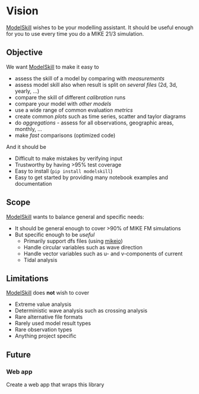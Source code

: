 # Vision

[ModelSkill](https://github.com/DHI/modelskill) wishes to be your modelling assistant. It should be useful enough for you to use every time you do a MIKE 21/3 simulation. 


## Objective

We want [ModelSkill](https://github.com/DHI/modelskill) to make it easy to 

* assess the skill of a model by comparing with *measurements*
* assess model skill also when result is split on *several files* (2d, 3d, yearly, ...)
* compare the skill of different *calibration* runs
* compare your model with *other models*
* use a wide range of common evaluation *metrics* 
* create common *plots* such as time series, scatter and taylor diagrams
* do *aggregations* - assess for all observations, geographic areas, monthly, ...
* make *fast* comparisons (optimized code)

And it should be 

* Difficult to make mistakes by verifying input 
* Trustworthy by having >95% test coverage 
* Easy to install (`pip install modelskill`)
* Easy to get started by providing many notebook examples and documentation


## Scope 

[ModelSkill](https://github.com/DHI/modelskill) wants to balance general and specific needs: 

* It should be general enough to cover >90% of MIKE FM simulations
* But specific enough to be *useful*
    - Primarily support dfs files (using [mikeio](https://github.com/DHI/mikeio))
    - Handle circular variables such as wave direction
    - Handle vector variables such as u- and v-components of current
    - Tidal analysis



## Limitations

[ModelSkill](https://github.com/DHI/modelskill) does **not** wish to cover 

* Extreme value analysis
* Deterministic wave analysis such as crossing analysis
* Rare alternative file formats
* Rarely used model result types 
* Rare observation types
* Anything project specific

## Future

### Web app
Create a web app that wraps this library 

